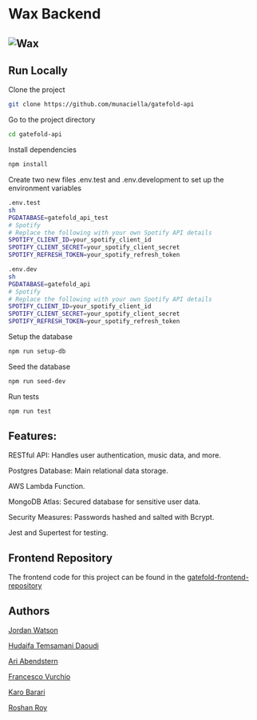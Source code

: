 # Wax Backend

## ![Wax](https://github.com/munaciella/gatefold-api/assets/122890990/a86a4f71-040e-4643-b275-4c22afe5ed33)

## Run Locally
Clone the project
  ```sh
  git clone https://github.com/munaciella/gatefold-api
  ```

Go to the project directory
  ```sh
  cd gatefold-api
  ```

Install dependencies
  ```sh
  npm install
  ```

Create two new files .env.test and .env.development to set up the environment variables
  ```sh
  .env.test
  sh
  PGDATABASE=gatefold_api_test
  # Spotify
  # Replace the following with your own Spotify API details
  SPOTIFY_CLIENT_ID=your_spotify_client_id
  SPOTIFY_CLIENT_SECRET=your_spotify_client_secret
  SPOTIFY_REFRESH_TOKEN=your_spotify_refresh_token
  ```
  
  ```sh
  .env.dev
  sh
  PGDATABASE=gatefold_api
  # Spotify
  # Replace the following with your own Spotify API details
  SPOTIFY_CLIENT_ID=your_spotify_client_id
  SPOTIFY_CLIENT_SECRET=your_spotify_client_secret
  SPOTIFY_REFRESH_TOKEN=your_spotify_refresh_token
  ```

Setup the database
  ```sh
  npm run setup-db
  ```

Seed the database
  ```sh
  npm run seed-dev
  ```

Run tests
  ```sh
  npm run test
  ```

## Features:

RESTful API: Handles user authentication, music data, and more.

Postgres Database: Main relational data storage.

AWS Lambda Function.

MongoDB Atlas: Secured database for sensitive user data.

Security Measures: Passwords hashed and salted with Bcrypt.

Jest and Supertest for testing.

## Frontend Repository

The frontend code for this project can be found in the [gatefold-frontend-repository](https://github.com/munaciella/gatefold-frontend)

## Authors

[Jordan Watson](https://www.linkedin.com/in/jordan-watson-13884aba/)

[Hudaifa Temsamani Daoudi](https://www.linkedin.com/in/hudaifa-tem/)

[Ari Abendstern](https://www.linkedin.com/in/ari-abendstern)

[Francesco Vurchio](https://www.linkedin.com/in/francesco-vurchio/)

[Karo Barari](https://www.linkedin.com/in/karo-barari-2a0947293/)

[Roshan Roy](https://uk.linkedin.com/in/roshrr)
